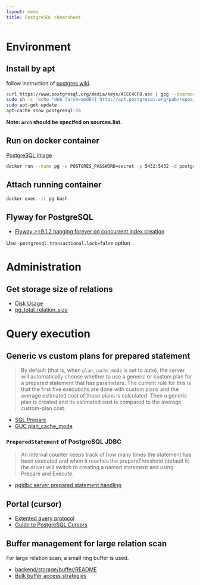 ```yaml
---
layout: memo
title: PostgreSQL cheatsheet
---
```


# Environment
## Install by apt
follow instruction of [postgres wiki](https://wiki.postgresql.org/wiki/Apt).

```sh
curl https://www.postgresql.org/media/keys/ACCC4CF8.asc | gpg --dearmor | sudo tee /etc/apt/trusted.gpg.d/apt.postgresql.org.gpg >/dev/null
sudo sh -c 'echo "deb [arch=amd64] http://apt.postgresql.org/pub/repos/apt $(lsb_release -cs)-pgdg main" > /etc/apt/sources.list.d/pgdg.list'
sudo apt-get update
apt-cache show postgresql-15
```

**Note: `arch` should be specifed on sources.list.**

## Run on docker container
[PostgreSQL image](https://hub.docker.com/_/postgres)
```sh
docker run --name pg -e POSTGRES_PASSWORD=secret -p 5432:5432 -d postgres:15.3
```

## Attach running container
```sh
docker exec -it pg bash
```
## Flyway for PostgreSQL
- [Flyway >=9.1.2 hanging forever on concurrent index creation](https://github.com/flyway/flyway/issues/3508)

Use `-postgresql.transactional.lock=false` option

# Administration
## Get storage size of relations
- [Disk Usage](https://wiki.postgresql.org/wiki/Disk_Usage)
- [pg_total_relation_size](https://pgpedia.info/p/pg_total_relation_size.html)

# Query execution
## Generic vs custom plans for prepared statement
> By default (that is, when `plan_cache_mode` is set to auto), the server will automatically choose whether to use a generic or custom plan for a prepared statement that has parameters. The current rule for this is that the first five executions are done with custom plans and the average estimated cost of those plans is calculated. Then a generic plan is created and its estimated cost is compared to the average custom-plan cost.

- [SQL Prepare](https://www.postgresql.org/docs/current/sql-prepare.html)
- [GUC plan\_cache\_mode](https://www.postgresql.org/docs/current/runtime-config-query.html#GUC-PLAN-CACHE_MODE)

### `PreparedStatement` of PostgreSQL JDBC
> An internal counter keeps track of how many times the statement has been executed and when it reaches the prepareThreshold (default 5) the driver will switch to creating a named statement and using Prepare and Execute.

- [pgjdbc server prepared statement handling](https://jdbc.postgresql.org/documentation/server-prepare/#server-prepared-statements)

## Portal (cursor)
- [Extented query protocol](https://www.postgresql.org/docs/current/protocol-flow.html#PROTOCOL-FLOW-EXT-QUERY)
- [Guide to PostgreSQL Cursors](https://levelup.gitconnected.com/guide-to-postgresql-cursors-e3524fef8f16)

## Buffer management for large relation scan
For large relation scan, a small ring buffer is used.
- [backend/storage/buffer/README](https://github.com/postgres/postgres/blob/e722846daf4a37797ee39bc8ca3e78a4ef437f51/src/backend/storage/buffer/README#L205-L216)
- [Bulk buffer access strategies](https://github.com/postgres/postgres/blob/e722846daf4a37797ee39bc8ca3e78a4ef437f51/src/include/storage/bufmgr.h#L35-L38)
